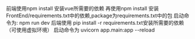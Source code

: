 前端使用npm install 安装vue所需要的依赖
再使用npm install <package> 安装FrontEnd/requirements.txt中的依赖,package为requirements.txt中的包
启动命令为: npm run dev
后端使用 pip install -r requirements.txt安装所需要的依赖（可使用虚拟环境）
启动命令为 uvicorn app.main:app --reload